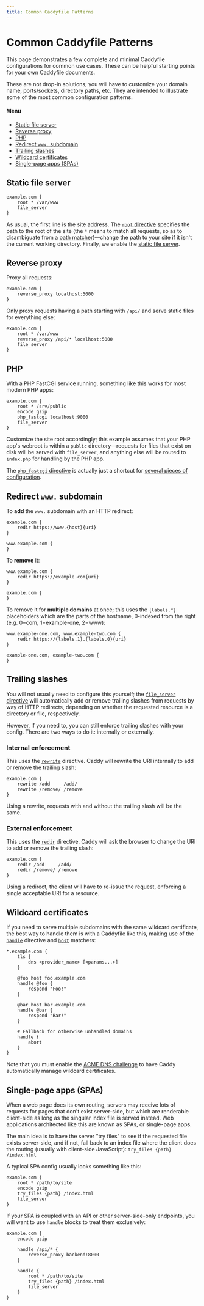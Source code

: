 ```yaml
---
title: Common Caddyfile Patterns
---
```


# Common Caddyfile Patterns

This page demonstrates a few complete and minimal Caddyfile configurations for common use cases. These can be helpful starting points for your own Caddyfile documents.

These are not drop-in solutions; you will have to customize your domain name, ports/sockets, directory paths, etc. They are intended to illustrate some of the most common configuration patterns.

#### Menu

- [Static file server](#static-file-server)
- [Reverse proxy](#reverse-proxy)
- [PHP](#php)
- [Redirect `www.` subdomain](#redirect-www-subdomain)
- [Trailing slashes](#trailing-slashes)
- [Wildcard certificates](#wildcard-certificates)
- [Single-page apps (SPAs)](#single-page-apps-spas)


## Static file server

```caddy
example.com {
	root * /var/www
	file_server
}
```

As usual, the first line is the site address. The [`root` directive](/docs/caddyfile/directives/root) specifies the path to the root of the site (the `*` means to match all requests, so as to disambiguate from a [path matcher](/docs/caddyfile/matchers#path-matchers))&mdash;change the path to your site if it isn't the current working directory. Finally, we enable the [static file server](/docs/caddyfile/directives/file_server).


## Reverse proxy

Proxy all requests:

```caddy
example.com {
	reverse_proxy localhost:5000
}
```

Only proxy requests having a path starting with `/api/` and serve static files for everything else:

```caddy
example.com {
	root * /var/www
	reverse_proxy /api/* localhost:5000
	file_server
}
```


## PHP

With a PHP FastCGI service running, something like this works for most modern PHP apps:

```caddy
example.com {
	root * /srv/public
	encode gzip
	php_fastcgi localhost:9000
	file_server
}
```

Customize the site root accordingly; this example assumes that your PHP app's webroot is within a `public` directory&mdash;requests for files that exist on disk will be served with `file_server`, and anything else will be routed to `index.php` for handling by the PHP app.

The [`php_fastcgi` directive](/docs/caddyfile/directives/php_fastcgi) is actually just a shortcut for [several pieces of configuration](/docs/caddyfile/directives/php_fastcgi#expanded-form).


## Redirect `www.` subdomain

To **add** the `www.` subdomain with an HTTP redirect:

```caddy
example.com {
	redir https://www.{host}{uri}
}

www.example.com {
}
```


To **remove** it:

```caddy
www.example.com {
	redir https://example.com{uri}
}

example.com {
}
```


To remove it for **multiple domains** at once; this uses the `{labels.*}` placeholders which are the parts of the hostname, 0-indexed from the right (e.g. 0=com, 1=example-one, 2=www):

```caddy
www.example-one.com, www.example-two.com {
	redir https://{labels.1}.{labels.0}{uri}
}

example-one.com, example-two.com {
}
```


## Trailing slashes

You will not usually need to configure this yourself; the [`file_server` directive](/docs/caddyfile/directives/file_server) will automatically add or remove trailing slashes from requests by way of HTTP redirects, depending on whether the requested resource is a directory or file, respectively.

However, if you need to, you can still enforce trailing slashes with your config. There are two ways to do it: internally or externally.

### Internal enforcement

This uses the [`rewrite`](/docs/caddyfile/directives/rewrite) directive. Caddy will rewrite the URI internally to add or remove the trailing slash:

```caddy
example.com {
	rewrite /add     /add/
	rewrite /remove/ /remove
}
```

Using a rewrite, requests with and without the trailing slash will be the same.


### External enforcement

This uses the [`redir`](/docs/caddyfile/directives/redir) directive. Caddy will ask the browser to change the URI to add or remove the trailing slash:

```caddy
example.com {
	redir /add     /add/
	redir /remove/ /remove
}
```

Using a redirect, the client will have to re-issue the request, enforcing a single acceptable URI for a resource.



## Wildcard certificates

If you need to serve multiple subdomains with the same wildcard certificate, the best way to handle them is with a Caddyfile like this, making use of the [`handle`](/docs/caddyfile/directives/handle) directive and [`host`](/docs/caddyfile/matchers#host) matchers:

```caddy
*.example.com {
	tls {
		dns <provider_name> [<params...>]
	}

	@foo host foo.example.com
	handle @foo {
		respond "Foo!"
	}

	@bar host bar.example.com
	handle @bar {
		respond "Bar!"
	}

	# Fallback for otherwise unhandled domains
	handle {
		abort
	}
}
```

Note that you must enable the [ACME DNS challenge](/docs/automatic-https#dns-challenge) to have Caddy automatically manage wildcard certificates.



## Single-page apps (SPAs)

When a web page does its own routing, servers may receive lots of requests for pages that don't exist server-side, but which are renderable client-side as long as the singular index file is served instead. Web applications architected like this are known as SPAs, or single-page apps.

The main idea is to have the server "try files" to see if the requested file exists server-side, and if not, fall back to an index file where the client does the routing (usually with client-side JavaScript): `try_files {path} /index.html`

A typical SPA config usually looks something like this:

```caddy
example.com {
	root * /path/to/site
	encode gzip
	try_files {path} /index.html
	file_server
}
```

If your SPA is coupled with an API or other server-side-only endpoints, you will want to use `handle` blocks to treat them exclusively:

```caddy
example.com {
	encode gzip

	handle /api/* {
		reverse_proxy backend:8000
	}

	handle {
		root * /path/to/site
		try_files {path} /index.html
		file_server
	}
}
```
